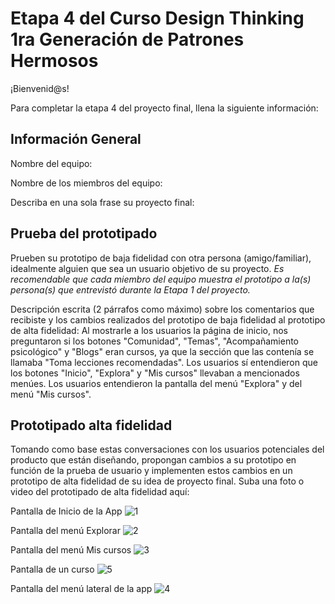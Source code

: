 # Etapa 4 del Curso Design Thinking 1ra Generación de Patrones Hermosos

¡Bienvenid@s!

Para completar la etapa 4 del proyecto final, llena la siguiente información:

## Información General

Nombre del equipo: 

Nombre de los miembros del equipo:

Describa en una sola frase su proyecto final:

## Prueba del prototipado

Prueben su prototipo de baja fidelidad con otra persona (amigo/familiar), idealmente alguien que sea un usuario objetivo de su proyecto. 
_Es recomendable que cada miembro del equipo muestra el prototipo a la(s) persona(s) que entrevistó durante la Etapa 1 del proyecto._

Descripción escrita (2 párrafos como máximo) sobre los comentarios que recibiste y los cambios realizados del prototipo de baja fidelidad al prototipo de alta fidelidad:
Al mostrarle a los usuarios la página de inicio, nos preguntaron si los botones "Comunidad", "Temas", "Acompañamiento psicológico" y "Blogs" eran cursos, ya que la sección que las contenía se llamaba "Toma lecciones recomendadas". Los usuarios sí entendieron que los botones "Inicio", "Explora" y "Mis cursos" llevaban a mencionados menúes. Los usuarios entendieron la pantalla del menú "Explora" y del menú "Mis cursos".


## Prototipado alta fidelidad

Tomando como base estas conversaciones con los usuarios potenciales del producto que están diseñando, propongan cambios a su prototipo en función de la prueba de usuario y implementen estos cambios en un prototipo de alta fidelidad de su idea de proyecto final. Suba una foto o video del prototipado de alta fidelidad aquí:

Pantalla de Inicio de la App
![1](https://user-images.githubusercontent.com/126629262/235039621-b091e285-566f-4768-a731-135133ca96d8.png)

Pantalla del menú Explorar
![2](https://user-images.githubusercontent.com/126629262/235039730-82c0d694-6848-48fb-a0f0-9a4e4337e6fe.png)

Pantalla del menú Mis cursos
![3](https://user-images.githubusercontent.com/126629262/235039829-95d8c2db-0224-43a0-864b-a6d5aeb3f1b7.png)

Pantalla de un curso
![5](https://user-images.githubusercontent.com/126629262/235039981-2226b830-2f04-4b81-9998-347b27ea12a0.png)

Pantalla del menú lateral de la app
![4](https://user-images.githubusercontent.com/126629262/235040037-29d5ee28-c27d-4760-91ad-5e964ed05052.png)

